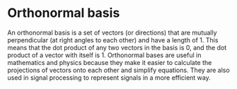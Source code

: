 # Orthonormal basis

An orthonormal basis is a set of vectors (or directions) that are mutually perpendicular (at right angles to each other) and have a length of 1. This means that the dot product of any two vectors in the basis is 0, and the dot product of a vector with itself is 1. Orthonormal bases are useful in mathematics and physics because they make it easier to calculate the projections of vectors onto each other and simplify equations. They are also used in signal processing to represent signals in a more efficient way.
